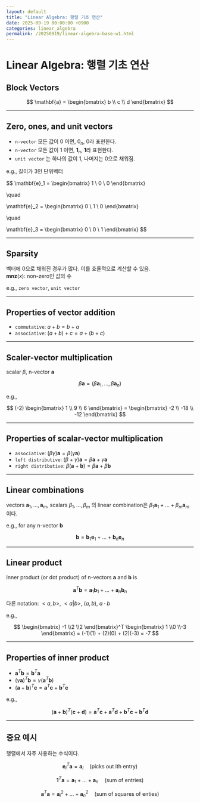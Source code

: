 ```yaml
---
layout: default
title: "Linear Algebra: 행렬 기초 연산"
date: 2025-09-19 00:00:00 +0900
categories: linear_algebra
permalink: /20250919/linear-algebra-base-w1.html
---
```


# Linear Algebra: 행렬 기초 연산

## Block Vectors

$$
\mathbf{a} = \begin{bmatrix}
b \\
c \\
d
\end{bmatrix}
$$

---

## Zero, ones, and unit vectors

- `n-vector` 모든 값이 $0$ 이면, $0_n$, $0$라 표현한다.
- `n-vector` 모든 값이 $1$ 이면, $\mathbf{1}_n$, $\mathbf{1}$라 표현한다.
- `unit vector` 는 하나의 값이 $1$, 나머지는 $0$으로 채워짐.

e.g., 길이가 $3$인 단위벡터

$$
\mathbf{e}_1 = \begin{bmatrix}
1 \\
0 \\
0
\end{bmatrix}

\quad

\mathbf{e}_2 = \begin{bmatrix}
0 \\
1 \\
0
\end{bmatrix}

\quad

\mathbf{e}_3 = \begin{bmatrix}
0 \\
0 \\
1
\end{bmatrix}
$$

---

## Sparsity

벡터에 $0$으로 채워진 경우가 많다. 이를 효율적으로 계산할 수 있음.  
$\mathbf{mnz}(x)$: non-zero인 값의 수

e.g., `zero vector`, `unit vector`

---

## Properties of vector addition

- `commutative`: $a + b = b + a$
- `associative`: $(a + b) + c = a + (b + c)$

---

## Scaler-vector multiplication

scalar $\beta$, n-vector $\mathbf{a}$

$$
\beta \mathbf{a} = (\beta \mathbf{a}_1, \dots, \beta \mathbf{a}_n)
$$

e.g.,

$$
(-2) \begin{bmatrix} 1 \\ 9 \\ 6 \end{bmatrix} = \begin{bmatrix} -2 \\ -18 \\ -12 \end{bmatrix}
$$

---

## Properties of scalar-vector multiplication

- `associative`: $(\beta \gamma)\mathbf{a} = \beta(\gamma \mathbf{a})$
- `left distributive`: $(\beta + \gamma) \mathbf{a} = \beta\mathbf{a} + \gamma\mathbf{a}$
- `right distributive`: $\beta(\mathbf{a} + \mathbf{b}) = \beta\mathbf{a} + \beta\mathbf{b}$

---

## Linear combinations

vectors $\mathbf{a}_1, \dots, \mathbf{a}_m$, scalars $\beta_1, \dots,\beta_m$ 의 linear combination은 $\beta_1\mathbf{a}_1 + \dots + \beta_m\mathbf{a}_m$ 이다.

e.g., for any n-vector $\mathbf{b}$

$$
\mathbf{b} = \mathbf{b}_1\mathbf{e}_1 + \dots + \mathbf{b}_n\mathbf{e}_n
$$

---

## Linear product

Inner product (or dot product) of n-vectors $\mathbf{a}$ and $\mathbf{b}$ is

$$
\mathbf{a}^T\mathbf{b} = \mathbf{a}_1\mathbf{b}_1 + \dots + \mathbf{a}_n\mathbf{b}_n
$$

다른 notation: $<a, b>,\ <a \vert b>,\ (a, b),\ a \cdot b$

e.g.,

$$
\begin{bmatrix} -1 \\2 \\2 \end{bmatrix}^T
\begin{bmatrix} 1 \\0 \\-3 \end{bmatrix} =
(-1)(1) + (2)(0) + (2)(-3) = -7
$$

---

## Properties of inner product

- $\mathbf{a}^T\mathbf{b} = \mathbf{b}^T\mathbf{a}$
- $(\gamma\mathbf{a})^T\mathbf{b} = \gamma(\mathbf{a}^T\mathbf{b})$
- $(\mathbf{a}+\mathbf{b})^T\mathbf{c} = \mathbf{a}^T\mathbf{c}+\mathbf{b}^T\mathbf{c}$

e.g.,

$$
(\mathbf{a}+\mathbf{b})^T (\mathbf{c}+\mathbf{d}) = \mathbf{a}^T\mathbf{c}+\mathbf{a}^T\mathbf{d}+\mathbf{b}^T\mathbf{c}+\mathbf{b}^T\mathbf{d}
$$

---

## 중요 예시

행렬에서 자주 사용하는 수식이다.

$$
\mathbf{e}^T_i\mathbf{a} = \mathbf{a}_i \quad \text{(picks out ith entry)}
$$

$$
\mathbf{1}^T\mathbf{a} = \mathbf{a}_1 + \dots + \mathbf{a}_n \quad \text{(sum of entries)}
$$

$$
\mathbf{a}^T\mathbf{a} = \mathbf{a}^2_i + \dots + \mathbf{a}^2_n \quad \text{(sum of squares of enties)}
$$
